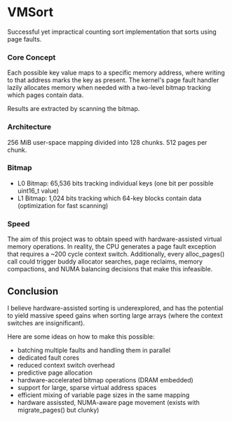 # VMSort

Successful yet impractical counting sort implementation that sorts using page faults.

### Core Concept

Each possible key value maps to a specific memory address, where writing to that address marks the key as present. The kernel's page fault handler lazily allocates memory when needed with a two-level bitmap tracking which pages contain data. 

Results are extracted by scanning the bitmap.

### Architecture

256 MiB user-space mapping divided into 128 chunks. 512 pages per chunk.

### Bitmap

- L0 Bitmap: 65,536 bits tracking individual keys (one bit per possible uint16_t value)
- L1 Bitmap: 1,024 bits tracking which 64-key blocks contain data (optimization for fast scanning)

### Speed

The aim of this project was to obtain speed with hardware-assisted virtual memory operations. In reality, the CPU generates a page fault exception that requires a ~200 cycle context switch. Additionally, every alloc_pages() call could trigger buddy allocator searches, page reclaims, memory compactions, and NUMA balancing decisions that make this infeasible.

## Conclusion

I believe hardware-assisted sorting is underexplored, and has the potential to yield massive speed gains when sorting large arrays (where the context switches are insignificant).

Here are some ideas on how to make this possible:
- batching multiple faults and handling them in parallel
- dedicated fault cores
- reduced context switch overhead
- predictive page allocation
- hardware-accelerated bitmap operations (DRAM embedded)
- support for large, sparse virtual address spaces
- efficient mixing of variable page sizes in the same mapping
- hardware assissted, NUMA-aware page movement (exists with migrate_pages() but clunky)



